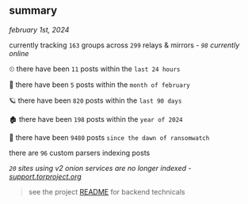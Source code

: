 
## summary
_february 1st, 2024_

currently tracking `163` groups across `299` relays & mirrors - _`98` currently online_

⏲ there have been `11` posts within the `last 24 hours`

🦈 there have been `5` posts within the `month of february`

🪐 there have been `820` posts within the `last 90 days`

🏚 there have been `198` posts within the `year of 2024`

🦕 there have been `9480` posts `since the dawn of ransomwatch`

there are `96` custom parsers indexing posts

_`20` sites using v2 onion services are no longer indexed - [support.torproject.org](https://support.torproject.org/onionservices/v2-deprecation/)_

> see the project [README](https://github.com/joshhighet/ransomwatch#ransomwatch--) for backend technicals
